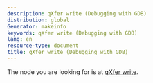 ```yaml
---
description: qXfer write (Debugging with GDB)
distribution: global
Generator: makeinfo
keywords: qXfer write (Debugging with GDB)
lang: en
resource-type: document
title: qXfer write (Debugging with GDB)
---
```

The node you are looking for is at [qXfer write](General-Query-Packets.html#qXfer-write).
